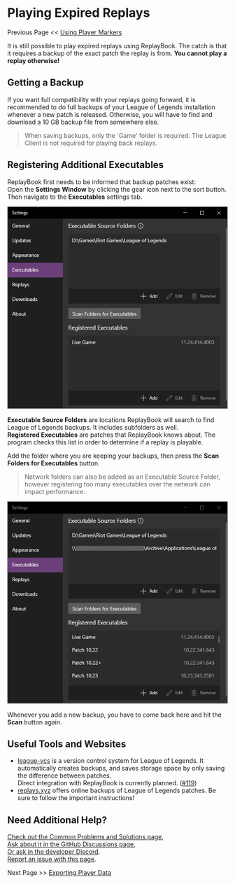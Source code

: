 # Playing Expired Replays

Previous Page << [Using Player Markers](2_markers.md)

It is still possible to play expired replays using ReplayBook. The catch is that it requires a backup of the exact patch the replay is from. **You cannot play a replay otherwise!**

## Getting a Backup

If you want full compatibility with your replays going forward, it is recommended to do full backups of your League of Legends installation whenever a new patch is released. Otherwise, you will have to find and download a 10 GB backup file from somewhere else.

> When saving backups, only the 'Game' folder is required. The League Client is not required for playing back replays.

## Registering Additional Executables

ReplayBook first needs to be informed that backup patches exist:  
Open the **Settings Window** by clicking the gear icon next to the sort button. Then navigate to the **Executables** settings tab.

![Executable Settings Tab](../images/old_replays_0.png)

**Executable Source Folders** are locations ReplayBook will search to find League of Legends backups. It includes subfolders as well.  
**Registered Executables** are patches that ReplayBook knows about. The program checks this list in order to determine if a replay is playable.

Add the folder where you are keeping your backups, then press the **Scan Folders for Executables** button.

> Network folders can also be added as an Executable Source Folder, however registering too many executables over the network can impact performance.

![Register Executables](../images/old_replays_1.png)

Whenever you add a new backup, you have to come back here and hit the **Scan** button again.

## Useful Tools and Websites

* [league-vcs](https://github.com/preyneyv/league-vcs) is a version control system for League of Legends. It automatically creates backups, and saves storage space by only saving the difference between patches.  
Direct integration with ReplayBook is currently planned. ([#119](https://github.com/fraxiinus/ReplayBook/discussions/119))
* [replays.xyz](https://replays.xyz/old-clients) offers online backups of League of Legends patches. Be sure to follow the important instructions!

## Need Additional Help?

[Check out the Common Problems and Solutions page](pages/common_problems.md),  
[Ask about it in the GitHub Discussions page](https://github.com/fraxiinus/ReplayBook/discussions),  
[Or ask in the developer Discord](https://discord.gg/c33Rc5J).  
[Report an issue with this page](https://github.com/fraxiinus/ReplayBook/issues/new/choose).

Next Page >> [Exporting Player Data](4_export_data.md)
